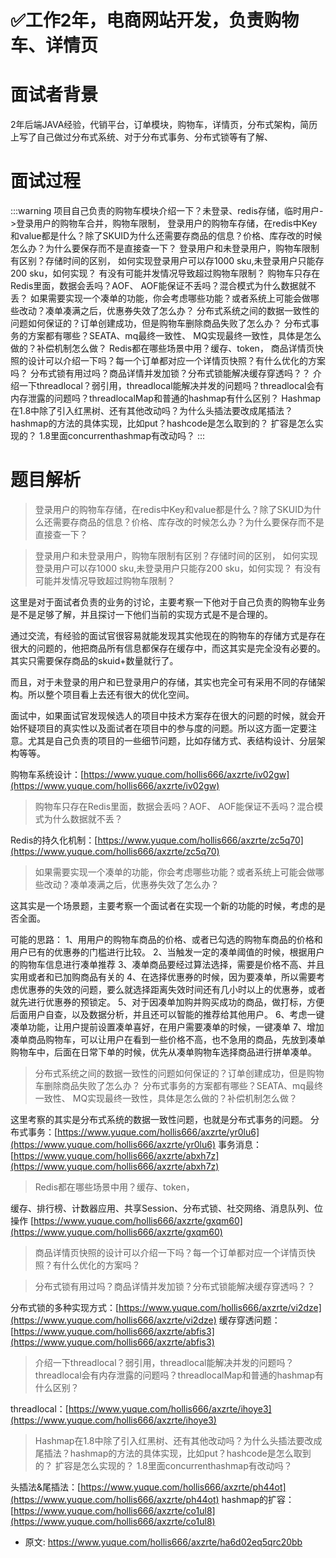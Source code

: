 # ✅工作2年，电商网站开发，负责购物车、详情页
<!--page header-->

<a name="KISAL"></a>
# 面试者背景

2年后端JAVA经验，代销平台，订单模块，购物车，详情页，分布式架构，简历上写了自己做过分布式系统、对于分布式事务、分布式锁等有了解、

<a name="K6NgW"></a>
# 面试过程
:::warning
项目自己负责的购物车模块介绍一下？未登录、redis存储，临时用户->登录用户的购物车合并，购物车限制，
登录用户的购物车存储，在redis中Key和value都是什么？除了SKUID为什么还需要存商品的信息？价格、库存改的时候怎么办？为什么要保存而不是直接查一下？
登录用户和未登录用户，购物车限制有区别？存储时间的区别，
如何实现登录用户可以存1000 sku,未登录用户只能存200 sku，如何实现？
有没有可能并发情况导致超过购物车限制？
购物车只存在Redis里面，数据会丢吗？AOF、
AOF能保证不丢吗？混合模式为什么数据就不丢？
如果需要实现一个凑单的功能，你会考虑哪些功能？或者系统上可能会做哪些改动？凑单凑满之后，优惠券失效了怎么办？
分布式系统之间的数据一致性的问题如何保证的？订单创建成功，但是购物车删除商品失败了怎么办？
分布式事务的方案都有哪些？SEATA、mq最终一致性、
MQ实现最终一致性，具体是怎么做的？补偿机制怎么做？
Redis都在哪些场景中用？缓存、token，
商品详情页快照的设计可以介绍一下吗？每一个订单都对应一个详情页快照？有什么优化的方案吗？
分布式锁有用过吗？商品详情并发加锁？分布式锁能解决缓存穿透吗？？
介绍一下threadlocal？弱引用，threadlocal能解决并发的问题吗？threadlocal会有内存泄露的问题吗？threadlocalMap和普通的hashmap有什么区别？
Hashmap在1.8中除了引入红黑树、还有其他改动吗？为什么头插法要改成尾插法？hashmap的方法的具体实现，比如put？hashcode是怎么取到的？
扩容是怎么实现的？
1.8里面concurrenthashmap有改动吗？
:::

<a name="B65Uf"></a>
# 题目解析

> 登录用户的购物车存储，在redis中Key和value都是什么？除了SKUID为什么还需要存商品的信息？价格、库存改的时候怎么办？为什么要保存而不是直接查一下？


> 登录用户和未登录用户，购物车限制有区别？存储时间的区别，
> 如何实现登录用户可以存1000 sku,未登录用户只能存200 sku，如何实现？
> 有没有可能并发情况导致超过购物车限制？


这里是对于面试者负责的业务的讨论，主要考察一下他对于自己负责的购物车业务是不是足够了解，并且探讨一下他们当前的实现方式是不是合理的。

通过交流，有经验的面试官很容易就能发现其实他现在的购物车的存储方式是存在很大的问题的，他把商品所有信息都保存在缓存中，而这其实是完全没有必要的。其实只需要保存商品的skuid+数量就行了。

而且，对于未登录的用户和已登录用户的存储，其实也完全可有采用不同的存储架构。所以整个项目看上去还有很大的优化空间。

面试中，如果面试官发现候选人的项目中技术方案存在很大的问题的时候，就会开始怀疑项目的真实性以及面试者在项目中的参与度的问题。所以这方面一定要注意。尤其是自己负责的项目的一些细节问题，比如存储方式、表结构设计、分层架构等等。

购物车系统设计：[https://www.yuque.com/hollis666/axzrte/iv02gw](https://www.yuque.com/hollis666/axzrte/iv02gw)

> 购物车只存在Redis里面，数据会丢吗？AOF、
> AOF能保证不丢吗？混合模式为什么数据就不丢？


Redis的持久化机制：[https://www.yuque.com/hollis666/axzrte/zc5q70](https://www.yuque.com/hollis666/axzrte/zc5q70)

> 如果需要实现一个凑单的功能，你会考虑哪些功能？或者系统上可能会做哪些改动？凑单凑满之后，优惠券失效了怎么办？


这其实是一个场景题，主要考察一个面试者在实现一个新的功能的时候，考虑的是否全面。

可能的思路：
1、用用户的购物车商品的价格、或者已勾选的购物车商品的价格和用户已有的优惠券的门槛进行比较。
2、当触发一定的凑单阈值的时候，根据用户的购物车信息进行凑单推荐
3、凑单商品要经过算法选择，需要是价格不高、并且实用或者和已加购商品有关的
4、在选择优惠券的时候，因为要凑单，所以需要考虑优惠券的失效的问题，要么就选择距离失效时间还有几小时以上的优惠券，或者就先进行优惠券的预锁定。
5、对于因凑单加购并购买成功的商品，做打标，方便后面用户自查，以及数据分析，并且还可以智能的推荐给其他用户。
6、考虑一键凑单功能，让用户提前设置凑单喜好，在用户需要凑单的时候，一键凑单
7、增加凑单商品购物车，可以让用户在看到一些价格不高，也不急用的商品，先放到凑单购物车中，后面在日常下单的时候，优先从凑单购物车选择商品进行拼单凑单。

> 分布式系统之间的数据一致性的问题如何保证的？订单创建成功，但是购物车删除商品失败了怎么办？
> 分布式事务的方案都有哪些？SEATA、mq最终一致性、
> MQ实现最终一致性，具体是怎么做的？补偿机制怎么做？


这里考察的其实是分布式系统的数据一致性问题，也就是分布式事务的问题。
分布式事务：[https://www.yuque.com/hollis666/axzrte/yr0lu6](https://www.yuque.com/hollis666/axzrte/yr0lu6)
事务消息：[https://www.yuque.com/hollis666/axzrte/abxh7z](https://www.yuque.com/hollis666/axzrte/abxh7z)

> Redis都在哪些场景中用？缓存、token，


缓存、排行榜、计数器应用、共享Session、分布式锁、社交网络、消息队列、位操作
[https://www.yuque.com/hollis666/axzrte/gxqm60](https://www.yuque.com/hollis666/axzrte/gxqm60)

> 商品详情页快照的设计可以介绍一下吗？每一个订单都对应一个详情页快照？有什么优化的方案吗？




> 分布式锁有用过吗？商品详情并发加锁？分布式锁能解决缓存穿透吗？？


分布式锁的多种实现方式：[https://www.yuque.com/hollis666/axzrte/vi2dze](https://www.yuque.com/hollis666/axzrte/vi2dze)
缓存穿透问题：[https://www.yuque.com/hollis666/axzrte/abfis3](https://www.yuque.com/hollis666/axzrte/abfis3)


> 介绍一下threadlocal？弱引用，threadlocal能解决并发的问题吗？threadlocal会有内存泄露的问题吗？threadlocalMap和普通的hashmap有什么区别？


threadlocal：[https://www.yuque.com/hollis666/axzrte/ihoye3](https://www.yuque.com/hollis666/axzrte/ihoye3)

> Hashmap在1.8中除了引入红黑树、还有其他改动吗？为什么头插法要改成尾插法？hashmap的方法的具体实现，比如put？hashcode是怎么取到的？
> 扩容是怎么实现的？
> 1.8里面concurrenthashmap有改动吗？


头插法&尾插法：[https://www.yuque.com/hollis666/axzrte/ph44ot](https://www.yuque.com/hollis666/axzrte/ph44ot)
hashmap的扩容：[https://www.yuque.com/hollis666/axzrte/co1ul8](https://www.yuque.com/hollis666/axzrte/co1ul8)



<!--page footer-->
- 原文: <https://www.yuque.com/hollis666/axzrte/ha6d02eq5qrc20bb>